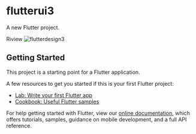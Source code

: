# flutterui3

A new Flutter project.

Riview
![flutterdesign3](https://user-images.githubusercontent.com/37931222/116263589-af732980-a7a3-11eb-9fb7-91d01716bc1c.png)


## Getting Started

This project is a starting point for a Flutter application.

A few resources to get you started if this is your first Flutter project:

- [Lab: Write your first Flutter app](https://flutter.dev/docs/get-started/codelab)
- [Cookbook: Useful Flutter samples](https://flutter.dev/docs/cookbook)

For help getting started with Flutter, view our
[online documentation](https://flutter.dev/docs), which offers tutorials,
samples, guidance on mobile development, and a full API reference.
